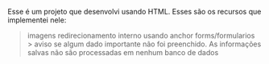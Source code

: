Esse é um projeto que desenvolvi usando HTML.
Esses são os recursos que implementei nele:
  > imagens
  > redirecionamento interno usando anchor
  > forms/formularios
      > aviso se algum dado importante não foi preenchido.
As informações salvas não são processadas em nenhum banco de dados
